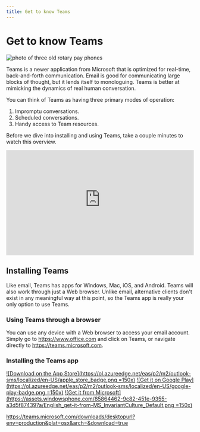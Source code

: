```yaml
---
title: Get to know Teams
---
```


# Get to know Teams

![photo of three old rotary pay phones][hero-image]

Teams is a newer application from Microsoft that is optimized for real-time, back-and-forth communication. Email is good for communicating large blocks of thought, but it lends itself to monologuing. Teams is better at mimicking the dynamics of real human conversation.

You can think of Teams as having three primary modes of operation:

1. Impromptu conversations.
2. Scheduled conversations.
3. Handy access to Team resources.

Before we dive into installing and using Teams, take a couple minutes to watch this overview.

<div style="position: relative; padding-bottom: 56.25%; height: 0; overflow: hidden; max-width: 100%;"><iframe src='https://www.youtube-nocookie.com/embed/X8krAMdGvCQ' frameborder='0' allow="accelerometer; encrypted-media; gyroscope; picture-in-picture" allowfullscreen style="position: absolute; top: 0; left: 0; width: 100%; height: 100%;"></iframe></div>

## Installing Teams

Like email, Teams has apps for Windows, Mac, iOS, and Android. Teams will also work through just a Web browser. Unlike email, alternative clients don't exist in any meaningful way at this point, so the Teams app is really your only option to use Teams.

### Using Teams through a browser

You can use any device with a Web browser to access your email account. Simply go to <https://www.office.com> and click on Teams, or navigate directly to <https://teams.microsoft.com>.

### Installing the Teams app

[![Download on the App Store](https://ol.azureedge.net/eas/p2/m2/outlook-sms/localized/en-US/apple_store_badge.png =150x)][ios-download] [![Get it on Google Play](https://ol.azureedge.net/eas/p2/m2/outlook-sms/localized/en-US/google-play-badge.png =150x)][android-download] [![Get it from Microsoft](https://assets.windowsphone.com/85864462-9c82-451e-9355-a3d5f874397a/English_get-it-from-MS_InvariantCulture_Default.png =150x)][windows-download]

https://teams.microsoft.com/downloads/desktopurl?env=production&plat=osx&arch=&download=true

[android-download]: https://aka.ms/androidteams
[hero-image]: https://images.unsplash.com/uploads/1413222992504f1b734a6/1928e537?ixlib=rb-1.2.1&ixid=eyJhcHBfaWQiOjg2MjE3fQ&w=900&h=225&crop=top&fit=crop&fp-y=.5
[ios-download]: https://aka.ms/iosteams
[windows-download]: https://teams.microsoft.com/downloads/desktopurl?env=production&plat=windows&arch=x64&download=true
